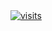 <a href="https://github.com/PhilippMatthes/PhilippMatthes">
  <img align="center" src="https://snrmtths.uber.space/history/header/?cache=no" alt="visits" />
</a>
